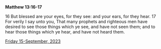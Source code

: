 **Matthew 13:16-17**

16 But blessed are your eyes, for they see: and your ears, for they hear. 17 For verily I say unto you, That many prophets and righteous men have desired to see those things which ye see, and have not seen them; and to hear those things which ye hear, and have not heard them.

[Friday 15-September, 2023](https://getbible.net/kjv/Matthew/13/16-17)
